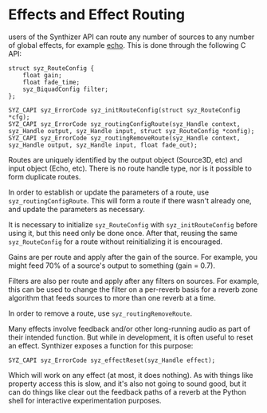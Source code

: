 # Effects and Effect Routing

users of the Synthizer API can route any number of sources to any number of
global effects, for example [echo](../object_reference/global_echo.md).  This is
done through the following C API:

```
struct syz_RouteConfig {
    float gain;
    float fade_time;
    syz_BiquadConfig filter;
};

SYZ_CAPI syz_ErrorCode syz_initRouteConfig(struct syz_RouteConfig *cfg);
SYZ_CAPI syz_ErrorCode syz_routingConfigRoute(syz_Handle context, syz_Handle output, syz_Handle input, struct syz_RouteConfig *config);
SYZ_CAPI syz_ErrorCode syz_routingRemoveRoute(syz_Handle context, syz_Handle output, syz_Handle input, float fade_out);
```

Routes are uniquely identified by the output object (Source3D, etc) and input
object (Echo, etc).  There is no route handle type, nor is it possible to form
duplicate routes.

In order to establish or update the parameters of a route, use
`syz_routingConfigRoute`.  This will form a route if there wasn't already one,
and update the parameters as necessary.

It is necessary to initialize `syz_RouteConfig` with `syz_initRouteConfig`
before using it, but this need only be done once.  After that, reusing the same
`syz_RouteConfig` for a route without reinitializing it is encouraged.

Gains are per route and apply after the gain of the source. For example, you
might feed 70% of a source's output to something (gain = 0.7).

Filters are also per route and apply after any filters on sources.  For example,
this can be used to change the filter on a per-reverb basis for a reverb zone
algorithm that feeds sources to more than one reverb at a time.

In order to remove a route, use `syz_routingRemoveRoute`.

Many effects involve feedback and/or other long-running audio as part of their
intended function. But while in development, it is often useful to reset an
effect.  Synthizer exposes a function for this purpose:

```
SYZ_CAPI syz_ErrorCode syz_effectReset(syz_Handle effect);
```

Which will work on any effect (at most, it does nothing).  As with things like
property access this is slow, and it's also not going to sound good, but it can
do things like clear out the feedback paths of a reverb at the Python shell for
interactive experimentation purposes.
